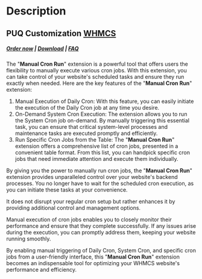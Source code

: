 # Description

## PUQ Customization **[WHMCS](https://puqcloud.com/link.php?id=77)**

#####  [Order now](https://puqcloud.com/whmcs-addon-puq-customization.php) | [Download](https://download.puqcloud.com/WHMCS/addons/PUQ-Customization/) | [FAQ](https://faq.puqcloud.com/)

The "**Manual Cron Run**" extension is a powerful tool that offers users the flexibility to manually execute various cron jobs. With this extension, you can take control of your website's scheduled tasks and ensure they run exactly when needed. Here are the key features of the "**Manual Cron Run**" extension:

1. Manual Execution of Daily Cron: With this feature, you can easily initiate the execution of the Daily Cron job at any time you desire.
2. On-Demand System Cron Execution: The extension allows you to run the System Cron job on-demand. By manually triggering this essential task, you can ensure that critical system-level processes and maintenance tasks are executed promptly and efficiently.
3. Run Specific Cron Jobs from the Table: The "**Manual Cron Run**" extension offers a comprehensive list of cron jobs, presented in a convenient table format. From this list, you can handpick specific cron jobs that need immediate attention and execute them individually.

By giving you the power to manually run cron jobs, the "**Manual Cron Run**" extension provides unparalleled control over your website's backend processes. You no longer have to wait for the scheduled cron execution, as you can initiate these tasks at your convenience.

It does not disrupt your regular cron setup but rather enhances it by providing additional control and management options.

Manual execution of cron jobs enables you to closely monitor their performance and ensure that they complete successfully. If any issues arise during the execution, you can promptly address them, keeping your website running smoothly.

By enabling manual triggering of Daily Cron, System Cron, and specific cron jobs from a user-friendly interface, this "**Manual Cron Run**" extension becomes an indispensable tool for optimizing your WHMCS website's performance and efficiency.